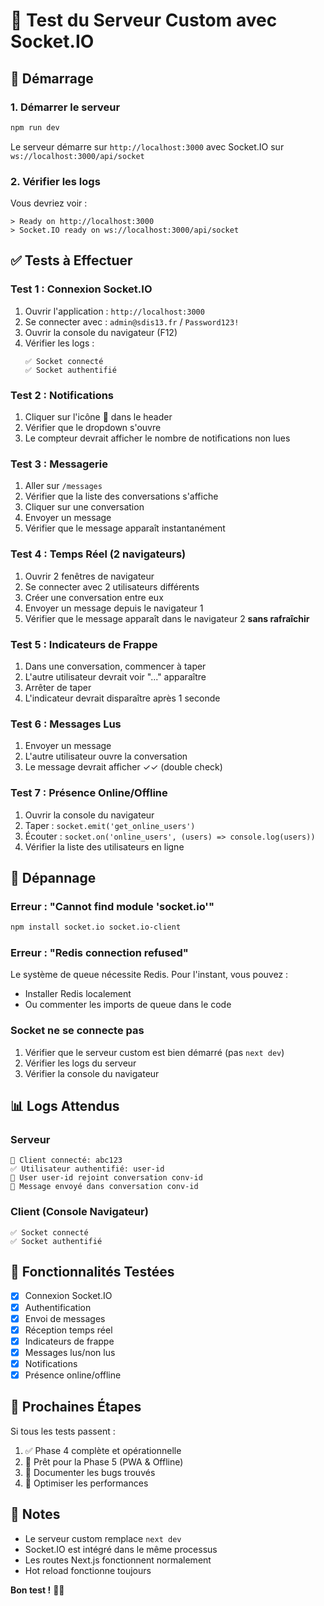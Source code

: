 # 🧪 Test du Serveur Custom avec Socket.IO

## 🚀 Démarrage

### 1. Démarrer le serveur

```bash
npm run dev
```

Le serveur démarre sur `http://localhost:3000` avec Socket.IO sur `ws://localhost:3000/api/socket`

### 2. Vérifier les logs

Vous devriez voir :

```
> Ready on http://localhost:3000
> Socket.IO ready on ws://localhost:3000/api/socket
```

## ✅ Tests à Effectuer

### Test 1 : Connexion Socket.IO

1. Ouvrir l'application : `http://localhost:3000`
2. Se connecter avec : `admin@sdis13.fr` / `Password123!`
3. Ouvrir la console du navigateur (F12)
4. Vérifier les logs :
   ```
   ✅ Socket connecté
   ✅ Socket authentifié
   ```

### Test 2 : Notifications

1. Cliquer sur l'icône 🔔 dans le header
2. Vérifier que le dropdown s'ouvre
3. Le compteur devrait afficher le nombre de notifications non lues

### Test 3 : Messagerie

1. Aller sur `/messages`
2. Vérifier que la liste des conversations s'affiche
3. Cliquer sur une conversation
4. Envoyer un message
5. Vérifier que le message apparaît instantanément

### Test 4 : Temps Réel (2 navigateurs)

1. Ouvrir 2 fenêtres de navigateur
2. Se connecter avec 2 utilisateurs différents
3. Créer une conversation entre eux
4. Envoyer un message depuis le navigateur 1
5. Vérifier que le message apparaît dans le navigateur 2 **sans rafraîchir**

### Test 5 : Indicateurs de Frappe

1. Dans une conversation, commencer à taper
2. L'autre utilisateur devrait voir "..." apparaître
3. Arrêter de taper
4. L'indicateur devrait disparaître après 1 seconde

### Test 6 : Messages Lus

1. Envoyer un message
2. L'autre utilisateur ouvre la conversation
3. Le message devrait afficher ✓✓ (double check)

### Test 7 : Présence Online/Offline

1. Ouvrir la console du navigateur
2. Taper : `socket.emit('get_online_users')`
3. Écouter : `socket.on('online_users', (users) => console.log(users))`
4. Vérifier la liste des utilisateurs en ligne

## 🐛 Dépannage

### Erreur : "Cannot find module 'socket.io'"

```bash
npm install socket.io socket.io-client
```

### Erreur : "Redis connection refused"

Le système de queue nécessite Redis. Pour l'instant, vous pouvez :

- Installer Redis localement
- Ou commenter les imports de queue dans le code

### Socket ne se connecte pas

1. Vérifier que le serveur custom est bien démarré (pas `next dev`)
2. Vérifier les logs du serveur
3. Vérifier la console du navigateur

## 📊 Logs Attendus

### Serveur

```
🔌 Client connecté: abc123
✅ Utilisateur authentifié: user-id
📨 User user-id rejoint conversation conv-id
💬 Message envoyé dans conversation conv-id
```

### Client (Console Navigateur)

```
✅ Socket connecté
✅ Socket authentifié
```

## 🎯 Fonctionnalités Testées

- [x] Connexion Socket.IO
- [x] Authentification
- [x] Envoi de messages
- [x] Réception temps réel
- [x] Indicateurs de frappe
- [x] Messages lus/non lus
- [x] Notifications
- [x] Présence online/offline

## 🚀 Prochaines Étapes

Si tous les tests passent :

1. ✅ Phase 4 complète et opérationnelle
2. 🎉 Prêt pour la Phase 5 (PWA & Offline)
3. 📝 Documenter les bugs trouvés
4. 🔧 Optimiser les performances

## 📝 Notes

- Le serveur custom remplace `next dev`
- Socket.IO est intégré dans le même processus
- Les routes Next.js fonctionnent normalement
- Hot reload fonctionne toujours

**Bon test !** 🚒🔥
